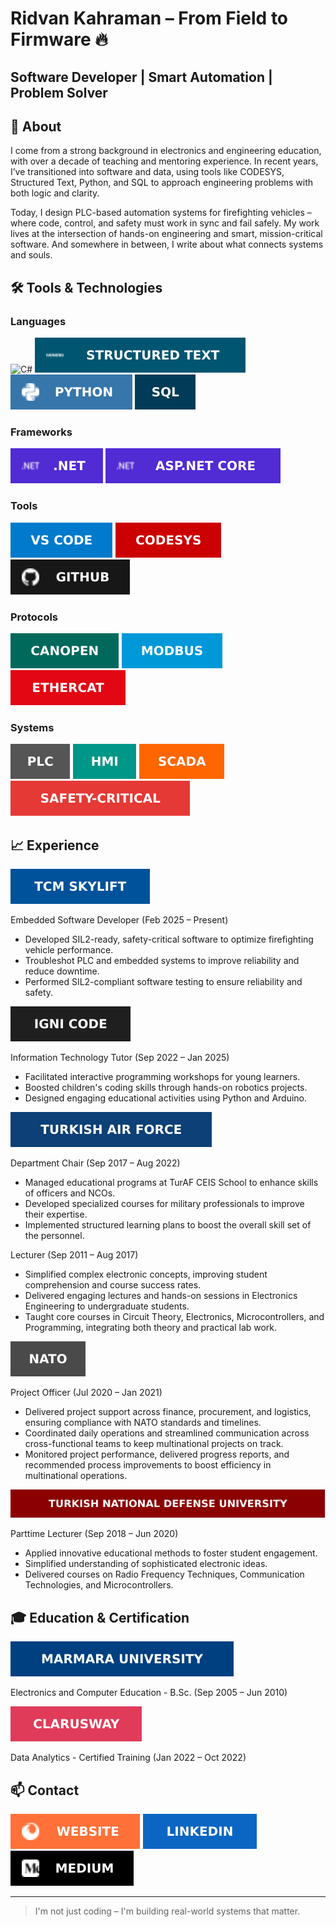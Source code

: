 # Ridvan Kahraman – From Field to Firmware 🔥
## Software Developer | Smart Automation | Problem Solver

## 🎯 About

I come from a strong background in electronics and engineering education, with over a decade of teaching and mentoring experience. In recent years, I’ve transitioned into software and data, using tools like CODESYS, Structured Text, Python, and SQL to approach engineering problems with both logic and clarity.

Today, I design PLC-based automation systems for firefighting vehicles – where code, control, and safety must work in sync and fail safely. My work lives at the intersection of hands-on engineering and smart, mission-critical software. And somewhere in between, I write about what connects systems and souls.

## 🛠️ Tools & Technologies

### Languages

![C#](assets/badges/C#.svg)
![Structured Text](assets/badges/Structured%20Text.svg)
![Python](assets/badges/Python.svg)
![SQL](assets/badges/SQL.svg)  

### Frameworks

![.NET](assets/badges/NET.svg)
![ASP.NET Core](assets/badges/ASP.svg)  

### Tools

![VS Code](assets/badges/VS%20Code.svg)
![CODESYS](assets/badges/CODESYS.svg)
![GitHub](assets/badges/GitHub.svg)  

### Protocols

![CANopen](assets/badges/CANopen.svg)
![Modbus](assets/badges/Modbus.svg)
![EtherCAT](assets/badges/EtherCAT.svg)  

### Systems

![PLC](assets/badges/PLC.svg)
![HMI](assets/badges/HMI.svg)
![SCADA](assets/badges/SCADA.svg)
![Safety-Critical](assets/badges/Safety--Critical.svg)  

## 📈 Experience

[![**TCM Skylift**](assets/images/TCM%20Skylift.svg)](https://tcmskylift.com)  

Embedded Software Developer (Feb 2025 – Present)  
- Developed SIL2-ready, safety-critical software to optimize firefighting vehicle performance.
- Troubleshot PLC and embedded systems to improve reliability and reduce downtime.
- Performed SIL2-compliant software testing to ensure reliability and safety.  

[![**IgniCode**](assets/images/Igni%20Code.svg)](https://ignicode.com/)  

Information Technology Tutor (Sep 2022 – Jan 2025) 
- Facilitated interactive programming workshops for young learners.
- Boosted children's coding skills through hands-on robotics projects.
- Designed engaging educational activities using Python and Arduino.  

[![**Turkish Air Force**](assets/images/Turkish%20Air%20Force.svg)](https://www.hvkk.tsk.tr)  

Department Chair (Sep 2017 – Aug 2022)  
- Managed educational programs at TurAF CEIS School to enhance skills of officers and NCOs.
- Developed specialized courses for military professionals to improve their expertise.
- Implemented structured learning plans to boost the overall skill set of the personnel.  

Lecturer (Sep 2011 – Aug 2017)  
- Simplified complex electronic concepts, improving student comprehension and course success rates.
- Delivered engaging lectures and hands-on sessions in Electronics Engineering to undergraduate students.
- Taught core courses in Circuit Theory, Electronics, Microcontrollers, and Programming, integrating both theory and practical lab work.  

[![**NATO**](assets/images/NATO.svg)](https://www.nato.int)  

Project Officer (Jul 2020 – Jan 2021)  
- Delivered project support across finance, procurement, and logistics, ensuring compliance with NATO standards and timelines.
- Coordinated daily operations and streamlined communication across cross-functional teams to keep multinational projects on track.
- Monitored project performance, delivered progress reports, and recommended process improvements to boost efficiency in multinational operations.  

[![**Turkish National Defense University**](assets/images/Turkish%20National%20Defense%20University.svg)](https://www.msu.edu.tr)  

Parttime Lecturer (Sep 2018 – Jun 2020)  
- Applied innovative educational methods to foster student engagement.
- Simplified understanding of sophisticated electronic ideas.
- Delivered courses on Radio Frequency Techniques, Communication Technologies, and Microcontrollers.  

## 🎓 Education & Certification

[![**Marmara University**](assets/images/Marmara%20University.svg)](https://www.marmara.edu.tr)  

Electronics and Computer Education - B.Sc. (Sep 2005 – Jun 2010)  

[![**Clarusway**](assets/images/Clarusway.svg)](https://clarusway.com/)  

Data Analytics - Certified Training (Jan 2022 – Oct 2022)  

## 📫 Contact

[![Website](assets/images/Website.svg)](https://tridvankahraman.github.io/)
[![LinkedIn](assets/images/LinkedIn.svg)](https://www.linkedin.com/in/tridvankahraman/) 
[![Medium](assets/images/Medium.svg)](https://medium.com/@tridvankahraman)  

---

> I'm not just coding – I'm building real-world systems that matter.  
